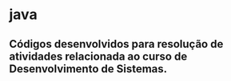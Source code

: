 # java
## Códigos desenvolvidos para resolução de atividades relacionada ao curso de Desenvolvimento de Sistemas.
